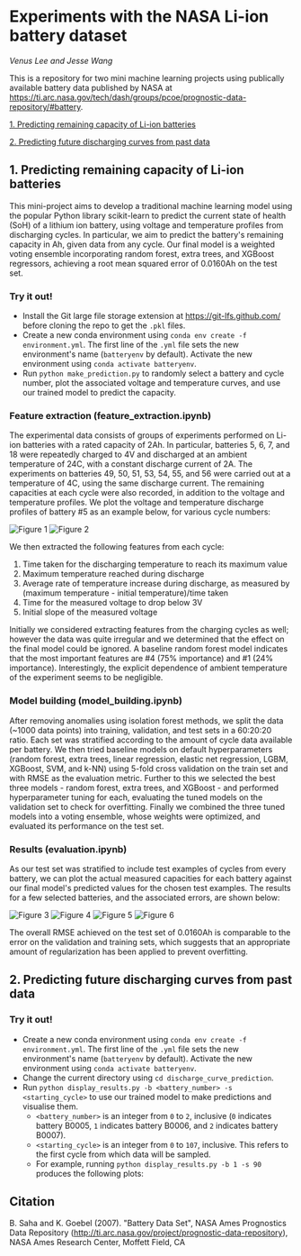 # Experiments with the NASA Li-ion battery dataset
*Venus Lee and Jesse Wang*

This is a repository for two mini machine learning projects using publically available battery data published by NASA at https://ti.arc.nasa.gov/tech/dash/groups/pcoe/prognostic-data-repository/#battery.

[1. Predicting remaining capacity of Li-ion batteries](#1-predicting-remaining-capacity-of-li-ion-batteries)

[2. Predicting future discharging curves from past data](#2-predicting-future-discharging-curves-from-past-data)

## 1. Predicting remaining capacity of Li-ion batteries

This mini-project aims to develop a traditional machine learning model using the popular Python library scikit-learn to predict the current state of health (SoH) of a lithium ion battery, using voltage and temperature profiles from discharging cycles. In particular, we aim to predict the battery's remaining capacity in Ah, given data from any cycle. Our final model is a weighted voting ensemble incorporating random forest, extra trees, and XGBoost regressors, achieving a root mean squared error of 0.0160Ah on the test set.

### Try it out!

- Install the Git large file storage extension at https://git-lfs.github.com/ before cloning the repo to get the ```.pkl``` files. 
- Create a new conda environment using ```conda env create -f environment.yml```. The first line of the ```.yml``` file sets the new environment's name (```batteryenv``` by default). Activate the new environment using ```conda activate batteryenv```.
- Run ```python make_prediction.py``` to randomly select a battery and cycle number, plot the associated voltage and temperature curves, and use our trained model to predict the capacity.

### Feature extraction (feature_extraction.ipynb)

The experimental data consists of groups of experiments performed on Li-ion batteries with a rated capacity of 2Ah. In particular, batteries 5, 6, 7, and 18 were repeatedly charged to 4V and discharged at an ambient temperature of 24C, with a constant discharge current of 2A. The experiments on batteries 49, 50, 51, 53, 54, 55, and 56 were carried out at a temperature of 4C, using the same discharge current. The remaining capacities at each cycle were also recorded, in addition to the voltage and temperature profiles. We plot the voltage and temperature discharge profiles of battery #5 as an example below, for various cycle numbers:

![Figure 1](Image/voltage_B0005.png?raw=true "Figure 1: Discharging voltage profile of a typical battery at various cycle numbers")
![Figure 2](Image/temp_B0005.png?raw=true "Figure 2: Discharging temperature profile of a typical battery at various cycle numbers")

We then extracted the following features from each cycle:
1.	Time taken for the discharging temperature to reach its maximum value
2.	Maximum temperature reached during discharge
3.	Average rate of temperature increase during discharge, as measured by (maximum temperature - initial temperature)/time taken
4.	Time for the measured voltage to drop below 3V
5.	Initial slope of the measured voltage

Initially we considered extracting features from the charging cycles as well; however the data was quite irregular and we determined that the effect on the final model could be ignored. A baseline random forest model indicates that the most important features are #4 (75% importance) and #1 (24% importance). Interestingly, the explicit dependence of ambient temperature of the experiment seems to be negligible.

### Model building (model_building.ipynb)

After removing anomalies using isolation forest methods, we split the data (~1000 data points) into training, validation, and test sets in a 60:20:20 ratio. Each set was stratified according to the amount of cycle data available per battery. We then tried baseline models on default hyperparameters (random forest, extra trees, linear regression, elastic net regression, LGBM, XGBoost, SVM, and k-NN) using 5-fold cross validation on the train set and with RMSE as the evaluation metric. Further to this we selected the best three models - random forest, extra trees, and XGBoost - and performed hyperparameter tuning for each, evaluating the tuned models on the validation set to check for overfitting. Finally we combined the three tuned models into a voting ensemble, whose weights were optimized, and evaluated its performance on the test set.

### Results (evaluation.ipynb)

As our test set was stratified to include test examples of cycles from every battery, we can plot the actual measured capacities for each battery against our final model's predicted values for the chosen test examples. The results for a few selected batteries, and the associated errors, are shown below:

![Figure 3](Image/result_B0005.png?raw=true "Figure 3: Battery #5 predicted vs. actual capacities")
![Figure 4](Image/result_B0007.png?raw=true "Figure 4: Battery #7 predicted vs. actual capacities")
![Figure 5](Image/result_B0055.png?raw=true "Figure 5: Battery #55 predicted vs. actual capacities")
![Figure 6](Image/result_B0056.png?raw=true "Figure 6: Battery #56 predicted vs. actual capacities")

The overall RMSE achieved on the test set of 0.0160Ah is comparable to the error on the validation and training sets, which suggests that an appropriate amount of regularization has been applied to prevent overfitting.

## 2. Predicting future discharging curves from past data

### Try it out!

- Create a new conda environment using ```conda env create -f environment.yml```. The first line of the ```.yml``` file sets the new environment's name (```batteryenv``` by default). Activate the new environment using ```conda activate batteryenv```.
- Change the current directory using ```cd discharge_curve_prediction```.
- Run ```python display_results.py -b <battery_number> -s <starting_cycle>``` to use our trained model to make predictions and visualise them. 
  - ```<battery_number>``` is an integer from ```0``` to ```2```, inclusive (```0``` indicates battery B0005, ```1``` indicates battery B0006, and ```2``` indicates battery B0007).
  - ```<starting_cycle>``` is an integer from ```0``` to ```107```, inclusive. This refers to the first cycle from which data will be sampled.
  - For example, running ```python display_results.py -b 1 -s 90``` produces the following plots:

## Citation

B. Saha and K. Goebel (2007). "Battery Data Set", NASA Ames Prognostics Data Repository (http://ti.arc.nasa.gov/project/prognostic-data-repository), NASA Ames Research Center, Moffett Field, CA
